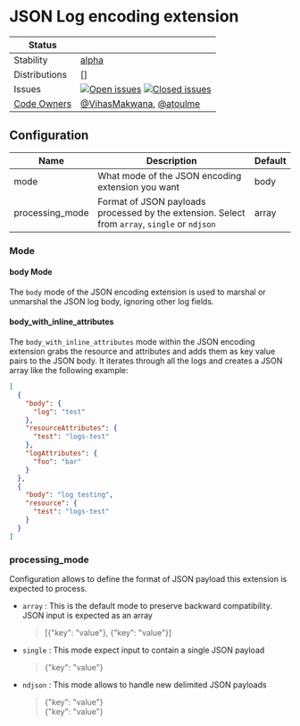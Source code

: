 # JSON Log encoding extension

<!-- status autogenerated section -->
| Status        |           |
| ------------- |-----------|
| Stability     | [alpha]  |
| Distributions | [] |
| Issues        | [![Open issues](https://img.shields.io/github/issues-search/open-telemetry/opentelemetry-collector-contrib?query=is%3Aissue%20is%3Aopen%20label%3Aextension%2Fjsonlogencoding%20&label=open&color=orange&logo=opentelemetry)](https://github.com/open-telemetry/opentelemetry-collector-contrib/issues?q=is%3Aopen+is%3Aissue+label%3Aextension%2Fjsonlogencoding) [![Closed issues](https://img.shields.io/github/issues-search/open-telemetry/opentelemetry-collector-contrib?query=is%3Aissue%20is%3Aclosed%20label%3Aextension%2Fjsonlogencoding%20&label=closed&color=blue&logo=opentelemetry)](https://github.com/open-telemetry/opentelemetry-collector-contrib/issues?q=is%3Aclosed+is%3Aissue+label%3Aextension%2Fjsonlogencoding) |
| [Code Owners](https://github.com/open-telemetry/opentelemetry-collector-contrib/blob/main/CONTRIBUTING.md#becoming-a-code-owner)    | [@VihasMakwana](https://www.github.com/VihasMakwana), [@atoulme](https://www.github.com/atoulme) |

[alpha]: https://github.com/open-telemetry/opentelemetry-collector/blob/main/docs/component-stability.md#alpha
<!-- end autogenerated section -->

## Configuration

| Name            | Description                                                                                   | Default |
|-----------------|-----------------------------------------------------------------------------------------------|---------|
| mode            | What mode of the JSON encoding extension you want                                             | body    |
| processing_mode | Format of JSON payloads processed by the extension. Select from `array`, `single` or `ndjson` | array   |

### Mode

#### body Mode

The `body` mode of the JSON encoding extension is used to marshal or unmarshal the JSON log body, ignoring other log fields.


#### body_with_inline_attributes

The `body_with_inline_attributes` mode within the JSON encoding extension grabs the resource and attributes and adds them as key value pairs to the JSON body. It iterates through all the logs and creates a JSON array like the following example:

```json
[
  {
    "body": {
      "log": "test"
    },
    "resourceAttributes": {
      "test": "logs-test"
    },
    "logAttributes": {
      "foo": "bar"
    }
  },
  {
    "body": "log testing",
    "resource": {
      "test": "logs-test"
    }
  }
]
```

### processing_mode

Configuration allows to define the format of JSON payload this extension is expected to process.

- `array` : This is the default mode to preserve backward compatibility. JSON input is expected as an array
  
   > [{"key": "value"}, {"key": "value"}]

- `single` : This mode expect input to contain a single JSON payload

  > {"key": "value"}
  
- `ndjson` : This mode allows to handle new delimited JSON payloads

  > {"key": "value"}\
  > {"key": "value"}